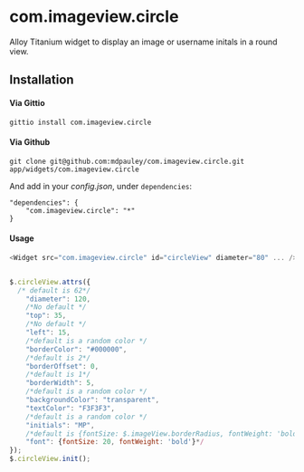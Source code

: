 com.imageview.circle
====================

Alloy Titanium widget to display an image or username initals in a round view.

## Installation

#### Via Gittio

```
gittio install com.imageview.circle
```

#### Via Github

```
git clone git@github.com:mdpauley/com.imageview.circle.git app/widgets/com.imageview.circle
```

And add in your *config.json*, under `dependencies`:

```
"dependencies": {
    "com.imageview.circle": "*"
}
```

#### Usage

```javascript
<Widget src="com.imageview.circle" id="circleView" diameter="80" ... />
```

```javascript

$.circleView.attrs({
  /* default is 62*/
	"diameter": 120,
	/*No default */
	"top": 35,
	/*No default */
	"left": 15,
	/*default is a random color */
	"borderColor": "#000000",
	/*default is 2*/
	"borderOffset": 0,
	/*default is 1*/
	"borderWidth": 5,
	/*default is a random color */
	"backgroundColor": "transparent",
	"textColor": "F3F3F3",
	/*default is a random color */
	"initials": "MP",
	/*default is {fontSize: $.imageView.borderRadius, fontWeight: 'bold'}; */
	"font": {fontSize: 20, fontWeight: 'bold'}*/
});
$.circleView.init();
```
